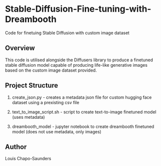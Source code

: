# Stable-Diffusion-Fine-tuning-with-Dreambooth
Code for finetuing Stable Diffusion with custom image dataset

## Overview

This code is utilised alongside the Diffusers library to produce a finetuned stable diffusion model capable of producing life-like generative images based on the custom image dataset provided.

## Project Structure 

1. create_json.py - creates a metadata json file for custom hugging face dataset using a prexisting csv file 

2. text_to_image_script.sh - script to create text-to-image finetuned model (uses metadata)

3. dreambooth_model - jupyter notebook to create dreambooth finetuned model (does not use metadata, only images)

## Author 

Louis Chapo-Saunders
